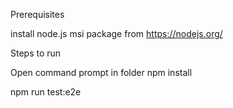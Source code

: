 Prerequisites

install node.js msi package from https://nodejs.org/

Steps to run

Open command prompt in folder
npm install

npm run test:e2e
